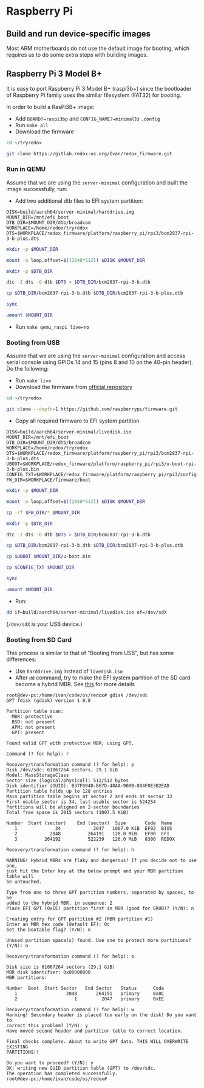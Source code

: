 # Raspberry Pi

## Build and run device-specific images

Most ARM motherboards do not use the default image for booting, which requires us to do some extra steps with building images.

## Raspberry Pi 3 Model B+

It is easy to port Raspberry Pi 3 Model B+ (raspi3b+) since the bootloader of Raspberry Pi family uses the similar filesystem (FAT32) for booting.


In order to build a RasPi3B+ image:

- Add `BOARD?=raspi3bp` and `CONFIG_NAME?=minimal`to `.config`
- Run `make all`
- Download the firmware

```sh
cd ~/tryredox
```

```sh
git clone https://gitlab.redox-os.org/Ivan/redox_firmware.git
```

### Run in QEMU

Assume that we are using the `server-minimal` configuration and built the image successfully, run:

- Add two additional dtb files to EFI system partition:

```
DISK=build/aarch64/server-minimal/harddrive.img
MOUNT_DIR=/mnt/efi_boot
DTB_DIR=$MOUNT_DIR/dtb/broadcom
WORKPLACE=/home/redox/tryredox
DTS=$WORKPLACE/redox_firmware/platform/raspberry_pi/rpi3/bcm2837-rpi-3-b-plus.dts
```

```sh
mkdir -p $MOUNT_DIR
```

```sh
mount -o loop,offset=$((2048*512)) $DISK $MOUNT_DIR
```

```sh
mkdir -p $DTB_DIR
```

```sh
dtc -I dts -O dtb $DTS > $DTB_DIR/bcm2837-rpi-3-b.dtb
```

```sh
cp $DTB_DIR/bcm2837-rpi-3-b.dtb $DTB_DIR/bcm2837-rpi-3-b-plus.dtb
```

```sh
sync
```

```sh
umount $MOUNT_DIR
```

- Run `make qemu_raspi live=no`

### Booting from USB

Assume that we are using the `server-minimal` configuration and access serial console using GPIOs 14 and 15 (pins 8 and 10 on the 40-pin header). Do the following:

- Run `make live`
- Download the firmware from [official repository](https://github.com/raspberrypi/firmware/tree/master/boot)

```sh
cd ~/tryredox
```

```sh
git clone --depth=1 https://github.com/raspberrypi/firmware.git
```

- Copy all required firmware to EFI system partition

```
DISK=build/aarch64/server-minimal/livedisk.iso
MOUNT_DIR=/mnt/efi_boot
DTB_DIR=$MOUNT_DIR/dtb/broadcom
WORKPLACE=/home/redox/tryredox
DTS=$WORKPLACE/redox_firmware/platform/raspberry_pi/rpi3/bcm2837-rpi-3-b-plus.dts
UBOOT=$WORKPLACE/redox_firmware/platform/raspberry_pi/rpi3/u-boot-rpi-3-b-plus.bin
CONFIG_TXT=$WORKPLACE/redox_firmware/platform/raspberry_pi/rpi3/config.txt
FW_DIR=$WORKPLACE/firmware/boot
```

```sh
mkdir -p $MOUNT_DIR
```

```sh
mount -o loop,offset=$((2048*512)) $DISK $MOUNT_DIR
```

```sh
cp -rf $FW_DIR/* $MOUNT_DIR
```

```sh
mkdir -p $DTB_DIR
```

```sh
dtc -I dts -O dtb $DTS > $DTB_DIR/bcm2837-rpi-3-b.dtb
```

```sh
cp $DTB_DIR/bcm2837-rpi-3-b.dtb $DTB_DIR/bcm2837-rpi-3-b-plus.dtb
```

```sh
cp $UBOOT $MOUNT_DIR/u-boot.bin
```

```sh
cp $CONFIG_TXT $MOUNT_DIR
```

```sh
sync
```

```sh
umount $MOUNT_DIR
```

- Run:

```sh
dd if=build/aarch64/server-minimal/livedisk.iso of=/dev/sdX
```

(`/dev/sdX` is your USB device.)

### Booting from SD Card

This process is similar to that of "Booting from USB", but has some differences:

- Use `harddrive.img` instead of `livedisk.iso`
- After `dd` command, try to make the EFI system partition of the SD card become a hybrid MBR. See [this](https://www.eisfunke.com/posts/2023/uefi-boot-on-raspberry-pi-3.html) for more details

```
root@dev-pc:/home/ivan/code/os/redox# gdisk /dev/sdc
GPT fdisk (gdisk) version 1.0.8

Partition table scan:
  MBR: protective
  BSD: not present
  APM: not present
  GPT: present

Found valid GPT with protective MBR; using GPT.

Command (? for help): r

Recovery/transformation command (? for help): p
Disk /dev/sdc: 61067264 sectors, 29.1 GiB
Model: MassStorageClass
Sector size (logical/physical): 512/512 bytes
Disk identifier (GUID): B37FD04D-B67D-48AA-900B-884F0E3B2EAD
Partition table holds up to 128 entries
Main partition table begins at sector 2 and ends at sector 33
First usable sector is 34, last usable sector is 524254
Partitions will be aligned on 2-sector boundaries
Total free space is 2015 sectors (1007.5 KiB)

Number  Start (sector)    End (sector)  Size       Code  Name
   1              34            2047   1007.0 KiB  EF02  BIOS
   2            2048          264191   128.0 MiB   EF00  EFI
   3          264192          522239   126.0 MiB   8300  REDOX

Recovery/transformation command (? for help): h

WARNING! Hybrid MBRs are flaky and dangerous! If you decide not to use one,
just hit the Enter key at the below prompt and your MBR partition table will
be untouched.

Type from one to three GPT partition numbers, separated by spaces, to be
added to the hybrid MBR, in sequence: 2
Place EFI GPT (0xEE) partition first in MBR (good for GRUB)? (Y/N): n

Creating entry for GPT partition #2 (MBR partition #1)
Enter an MBR hex code (default EF): 0c
Set the bootable flag? (Y/N): n

Unused partition space(s) found. Use one to protect more partitions? (Y/N): n

Recovery/transformation command (? for help): o

Disk size is 61067264 sectors (29.1 GiB)
MBR disk identifier: 0x00000000
MBR partitions:

Number  Boot  Start Sector   End Sector   Status      Code
   1                  2048       264191   primary     0x0C
   2                     1         2047   primary     0xEE

Recovery/transformation command (? for help): w
Warning! Secondary header is placed too early on the disk! Do you want to
correct this problem? (Y/N): y
Have moved second header and partition table to correct location.

Final checks complete. About to write GPT data. THIS WILL OVERWRITE EXISTING
PARTITIONS!!

Do you want to proceed? (Y/N): y
OK; writing new GUID partition table (GPT) to /dev/sdc.
The operation has completed successfully.
root@dev-pc:/home/ivan/code/os/redox#
```
